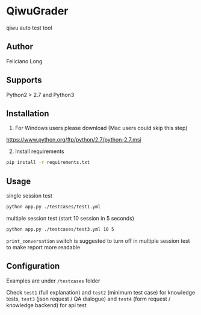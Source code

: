 # QiwuGrader
qiwu auto test tool

## Author

Feliciano Long

## Supports

Python2 > 2.7 and Python3

## Installation

1. For Windows users please download (Mac users could skip this step)

https://www.python.org/ftp/python/2.7/python-2.7.msi

2. Install requirements

``` bash
pip install -r requirements.txt
```

## Usage

single session test

``` bash
python app.py ./testcases/test1.yml
```

multiple session test (start 10 session in 5 seconds)

``` bash
python app.py ./testcases/test3.yml 10 5
```

`print_conversation` switch is suggested to turn off in multiple session test to make report more readable

## Configuration

Examples are under `/testcases` folder

Check `test1` (full explanation) and `test2` (minimum test case) for knowledge tests, `test3` (json request / QA dialogue) and `test4` (form request / knowledge backend) for api test